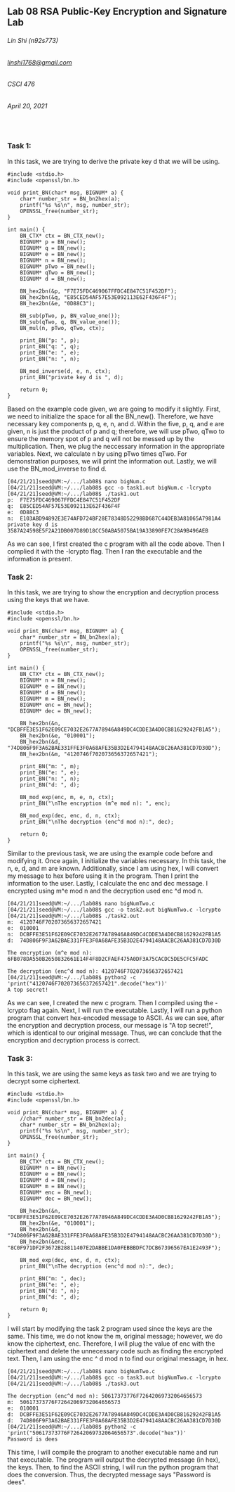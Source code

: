 ## Lab 08 RSA Public-Key Encryption and Signature Lab
###### Lin Shi (n92s773)
###### linshi1768@gmail.com
###### CSCI 476
###### April 20, 2021
<br>

### Task 1:
In this task, we are trying to derive the private key d that we will be using.
```
#include <stdio.h>
#include <openssl/bn.h>

void print_BN(char* msg, BIGNUM* a) {
    char* number_str = BN_bn2hex(a);
    printf("%s %s\n", msg, number_str);
    OPENSSL_free(number_str);
}

int main() {
    BN_CTX* ctx = BN_CTX_new();
    BIGNUM* p = BN_new();
    BIGNUM* q = BN_new();
    BIGNUM* e = BN_new();
    BIGNUM* n = BN_new();
    BIGNUM* pTwo = BN_new();
    BIGNUM* qTwo = BN_new();
    BIGNUM* d = BN_new();

    BN_hex2bn(&p, "F7E75FDC469067FFDC4E847C51F452DF");
    BN_hex2bn(&q, "E85CED54AF57E53E092113E62F436F4F");
    BN_hex2bn(&e, "0D88C3");

    BN_sub(pTwo, p, BN_value_one());
    BN_sub(qTwo, q, BN_value_one());
    BN_mul(n, pTwo, qTwo, ctx);

    print_BN("p: ", p);
    print_BN("q: ", q);
    print_BN("e: ", e);
    print_BN("n: ", n);

    BN_mod_inverse(d, e, n, ctx);
    print_BN("private key d is ", d);

    return 0;
}
```
Based on the example code given, we are going to modify it slightly. First, we need to initialize the space for all the BN_new(). Therefore, we have necessary key components p, q, e, n, and d. Within the five, p, q, and e are given, n is just the product of p and q; therefore, we will use pTwo, qTwo to ensure the memory spot of p and q will not be messed up by the multiplication. Then, we plug the neccessary information in the appropriate variables. Next, we calculate n by using pTwo times qTwo. For demonstration purposes, we will print the information out. Lastly, we will use the BN_mod_inverse to find d.

```
[04/21/21]seed@VM:~/.../lab08$ nano bigNum.c
[04/21/21]seed@VM:~/.../lab08$ gcc -o task1.out bigNum.c -lcrypto
[04/21/21]seed@VM:~/.../lab08$ ./task1.out
p:  F7E75FDC469067FFDC4E847C51F452DF
q:  E85CED54AF57E53E092113E62F436F4F
e:  0D88C3
n:  E103ABD94892E3E74AFD724BF28E78348D52298BD687C44DEB3A81065A7981A4
private key d is  3587A24598E5F2A21DB007D89D18CC50ABA5075BA19A33890FE7C28A9B496AEB
```
As we can see, I first created the c program with all the code above. Then I complied it with the -lcrypto flag. Then I ran the executable and the information is present.

### Task 2:
In this task, we are trying to show the encryption and decryption process using the keys that we have.
```
#include <stdio.h>
#include <openssl/bn.h>

void print_BN(char* msg, BIGNUM* a) {
    char* number_str = BN_bn2hex(a);
    printf("%s %s\n", msg, number_str);
    OPENSSL_free(number_str);
}

int main() {
    BN_CTX* ctx = BN_CTX_new();
    BIGNUM* n = BN_new();
    BIGNUM* e = BN_new();  
    BIGNUM* d = BN_new();
    BIGNUM* m = BN_new();
    BIGNUM* enc = BN_new();
    BIGNUM* dec = BN_new();

    BN_hex2bn(&n, "DCBFFE3E51F62E09CE7032E2677A78946A849DC4CDDE3A4D0CB81629242FB1A5");
    BN_hex2bn(&e, "010001");
    BN_hex2bn(&d, "74D806F9F3A62BAE331FFE3F0A68AFE35B3D2E4794148AACBC26AA381CD7D30D");
    BN_hex2bn(&m, "4120746f702073656372657421");

    print_BN("m: ", m);
    print_BN("e: ", e);
    print_BN("n: ", n);
    print_BN("d: ", d);

    BN_mod_exp(enc, m, e, n, ctx);
    print_BN("\nThe encryption (m^e mod n): ", enc);

    BN_mod_exp(dec, enc, d, n, ctx);
    print_BN("\nThe decryption (enc^d mod n):", dec);

    return 0;
}
```
Similar to the previous task, we are using the example code before and modifying it. Once again, I initialize the variables necessary. In this task, the n, e, d, and m are known. Additionally, since I am using hex, I will convert my message to hex before using it in the program. Then I print the information to the user. Lastly, I calculate the enc and dec message. I encrypted using m^e mod n and the decryption used enc ^d mod n.

```
[04/21/21]seed@VM:~/.../lab08$ nano bigNumTwo.c
[04/21/21]seed@VM:~/.../lab08$ gcc -o task2.out bigNumTwo.c -lcrypto
[04/21/21]seed@VM:~/.../lab08$ ./task2.out
m:  4120746F702073656372657421
e:  010001
n:  DCBFFE3E51F62E09CE7032E2677A78946A849DC4CDDE3A4D0CB81629242FB1A5
d:  74D806F9F3A62BAE331FFE3F0A68AFE35B3D2E4794148AACBC26AA381CD7D30D

The encryption (m^e mod n):  6FB078DA550B2650832661E14F4F8D2CFAEF475A0DF3A75CACDC5DE5CFC5FADC

The decryption (enc^d mod n): 4120746F702073656372657421
[04/21/21]seed@VM:~/.../lab08$ python2 -c 'print("4120746F702073656372657421".decode("hex"))'
A top secret!
```
As we can see, I created the new c program. Then I compiled using the -lcrypto flag again. Next, I will run the executable. Lastly, I will run a python program that convert hex-encoded message to ASCII. As we can see, after the encryption and decryption process, our message is "A top secret!", which is identical to our original message. Thus, we can conclude that the encryption and decryption process is correct.

### Task 3:
In this task, we are using the same keys as task two and we are trying to decrypt some ciphertext.
```
#include <stdio.h>
#include <openssl/bn.h>

void print_BN(char* msg, BIGNUM* a) {
    //char* number_str = BN_bn2dec(a);
    char* number_str = BN_bn2hex(a);
    printf("%s %s\n", msg, number_str);
    OPENSSL_free(number_str);
}

int main() {
    BN_CTX* ctx = BN_CTX_new();
    BIGNUM* n = BN_new();
    BIGNUM* e = BN_new();  
    BIGNUM* d = BN_new();
    BIGNUM* m = BN_new();
    BIGNUM* enc = BN_new();
    BIGNUM* dec = BN_new();

    BN_hex2bn(&n, "DCBFFE3E51F62E09CE7032E2677A78946A849DC4CDDE3A4D0CB81629242FB1A5");
    BN_hex2bn(&e, "010001");
    BN_hex2bn(&d, "74D806F9F3A62BAE331FFE3F0A68AFE35B3D2E4794148AACBC26AA381CD7D30D");
    BN_hex2bn(&enc, "8C0F971DF2F3672B28811407E2DABBE1DA0FEBBBDFC7DCB67396567EA1E2493F");

    BN_mod_exp(dec, enc, d, n, ctx);
    print_BN("\nThe decryption (enc^d mod n):", dec);

    print_BN("m: ", dec);
    print_BN("e: ", e);
    print_BN("d: ", n);
    print_BN("d: ", d);

    return 0;
}

```
I will start by modifying the task 2 program used since the keys are the same. This time, we do not know the m, original message; however, we do know the ciphertext, enc. Therefore, I will plug the value of enc with the ciphertext and delete the unnecessary code such as finding the encrypted text. Then, I am using the enc ^ d mod n to find our original message, in hex.

```
[04/21/21]seed@VM:~/.../lab08$ nano bigNumTwo.c
[04/21/21]seed@VM:~/.../lab08$ gcc -o task3.out bigNumTwo.c -lcrypto
[04/21/21]seed@VM:~/.../lab08$ ./task3.out

The decryption (enc^d mod n): 50617373776F72642069732064656573
m:  50617373776F72642069732064656573
e:  010001
d:  DCBFFE3E51F62E09CE7032E2677A78946A849DC4CDDE3A4D0CB81629242FB1A5
d:  74D806F9F3A62BAE331FFE3F0A68AFE35B3D2E4794148AACBC26AA381CD7D30D
[04/21/21]seed@VM:~/.../lab08$ python2 -c 'print("50617373776F72642069732064656573".decode("hex"))'
Password is dees
```
This time, I will compile the program to another executable name and run that executable. The program will output the decrypted message (in hex), the keys. Then, to find the ASCII string, I will run the python program that does the conversion. Thus, the decrypted message says "Password is dees".
